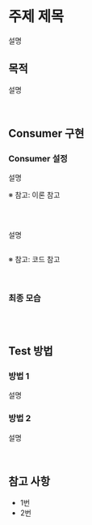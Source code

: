 # 주제 제목
설명

## 목적
설명

<br/>

## Consumer 구현
### Consumer 설정
설명

※ 참고: 이론 참고
```java

```

<br/>

설명
```java

```
※ 참고: 코드 참고

<br/>

### 최종 모습
```java

```

<br/>

## Test 방법 
### 방법 1
설명

### 방법 2
설명

<br/>

## 참고 사항
* 1번
* 2번